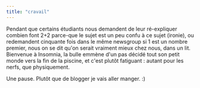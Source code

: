```yaml
---
title: "cravail"
---
```


Pendant que certains étudiants nous demandent de leur ré-expliquer combien
font 2+2 parce-que le sujet est un peu confu à ce sujet (ironie), ou
redemandent cinquante fois dans le même newsgroup si 1 est un nombre premier,
nous on se dit qu'on serait vraiment mieux chez nous, dans un lit.  
Bienvenue à Insomnia, la bulle emmène d'un pas décidé tout son petit monde
vers la fin de la piscine, et c'est plutôt fatiguant : autant pour les nerfs,
que physiquement.

Une pause. Plutôt que de blogger je vais aller manger. :)

